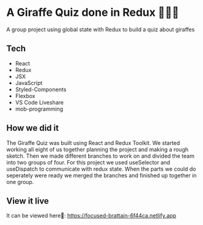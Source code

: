 # A Giraffe Quiz done in Redux 🦒🧡🧠

A group project using global state with Redux to build a quiz about giraffes

## Tech

- React
- Redux
- JSX
- JavaScript
- Styled-Components
- Flexbox
- VS Code Liveshare
- mob-programming


## How we did it

The Giraffe Quiz was built using React and Redux Toolkit. We started working all eight of us together planning the project and making a rough sketch. Then we made different branches to work on and divided the team into two groups of four. For this project we used useSelector and useDispatch to communicate with redux state. When the parts we could do seperately were ready we merged the branches and finished up together in one group.

## View it live

It can be viewed here👀: 
https://focused-brattain-6f44ca.netlify.app
